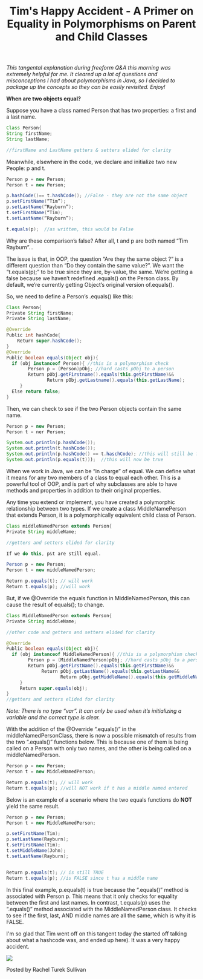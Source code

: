 ﻿---
layout: post
title: Tim's Happy Accident - A Primer on Equality in Polymorphisms on Parent and Child Classes
---

*This tangental explanation during freeform Q&A this morning was extremely helpful for me. It cleared up a lot of questions and misconceptions I had about polymorphisms in Java, so I decided to package up the concepts so they can be easily revisited. Enjoy!*

**When are two objects equal?**

Suppose you have a class named Person that has two properties: a first and a last name.

```java
Class Person{
String firstName;
String lastName;

//firstName and LastName getters & setters elided for clarity
```
Meanwhile, elsewhere in the code, we declare and initialize two new People: p and t.  

```java
Person p = new Person;
Person t = new Person;

p.hashCode()== t.hashCode(); //False - they are not the same object 
p.setFirstName(“Tim”);
p.setLastName(“Rayburn”);
t.setFirstName(“Tim);
t.setLastName(“Rayburn”);

t.equals(p);  //as written, this would be False
```
Why are these comparison’s false?
After all, t and p are both named “Tim Rayburn”...

The issue is that, in OOP, the question “Are they the same object ?” is a different question than “Do they contain the same value?”. We want the “t.equals(p);” to be true since they are, by-value, the same. We’re getting a false because we haven’t redefined .equals() on the Person class. By default, we’re currently getting Object’s original version of.equals(). 

So, we need to define a Person’s .equals() like this:

```java
Class Person{
Private String firstName;
Private String lastName;

@Override
Public int hashCode{
    Return super.hashCode();
}
@Override
Public boolean equals(Object obj){
  if (obj instanceof Person){ //this is a polymorphism check
        Person p = (Person)pObj; //hard casts pObj to a person
        Return pObj.getFirstname().equals(this.getFirstName)&&
               Return pObj.getLastname().equals(this.getLastName);
     }
  Else return false;
}
```

Then, we can check to see if the two Person objects contain the same name.

```java
Person p = new Person;
Person t = ner Person;

System.out.println(p.hashCode());  
System.out.println(t.hashCode());
System.out.println(p.hashCode() == t.haschCode); //this will still be false
System.out.println(p.equals(t)));  //this will now be true
```

When we work in Java, we can be “in charge” of equal. We can define what it means for any two members of a class to equal each other. This is a powerful tool of OOP, and is part of why subclasses are able to have methods and properties in addition to their original properties.

Any time you extend or implement, you have created a polymorphic relationship between two types. If we create a class MiddleNamePerson that extends Person, it is a polymorphically equivalent child class of Person.

```java
Class middleNamedPerson extends Person{
Private String middleName;

//getters and setters elided for clarity

If we do this, p&t are still equal.

Person p = new Person;
Person t = new middleNamedPerson;

Return p.equals(t); // will work
Return t.equals(p); //will work
```


But, if we @Override the equals function in MiddleNamedPerson, this can cause the result of equals(); to change.

```java
Class MiddleNamedPerson extends Person{
Private String middleName;

//other code and getters and setters elided for clarity

@Override
Public boolean equals(Object obj){
  if (obj instanceof MiddleNamedPerson){ //this is a polymorphism check
        Person p = (MiddleNamedPerson)pObj; //hard casts pObj to a person
        Return pObj.getFirstName().equals(this.getFirstName)&&
             Return pObj.getLastName().equals(this.getLastName&&
                    Return pObj.getMiddleName().equals(this.getMiddleName);
     }
     Return super.equals(obj);
}
//getters and setters elided for clarity
```


*Note: There is no type “var”. It can only be used when it’s initializing a variable and the correct type is clear.*

With the addition of the @Override “.equals()” in the middleNamedPersonClass, there is now a possible mismatch of results from the two “.equals()” functions below. This is because one of them is being called on a Person with only two names, and the other is being called on a middleNamedPerson.

```java
Person p = new Person;
Person t = new MiddleNamedPerson;

Return p.equals(t); // will work
Return t.equals(p); //will NOT work if t has a middle named entered
```


Below is an example of a scenario where the two equals functions do **NOT** yield the same result. 

```java
Person p = new Person;
Person t = new MiddleNamedPerson;

p.setFirstName(Tim);
p.setLastName(Rayburn);
t.setFirstName(Tim);
t.setMiddleName(John);
t.setLastName(Rayburn);


Return p.equals(t); // is still TRUE
Return t.equals(p); //is FALSE since t has a middle name
```

In this final example, p.equals(t) is true because the “.equals()” method is associated with Person p. This means that it only checks for equality between the first and last names. In contrast, t.equals(p) uses the “.equals()” method associated with the MiddleNamedPerson class. It checks to see if the first, last, AND middle names are all the same, which is why it is FALSE.

I'm so glad that Tim went off on this tangent today (he started off talking about what a hashcode was, and ended up here).  It was a very happy accident.

![](http://www.quickmeme.com/img/35/35b1ea54c14c130724fe26fe4bfe40a2e4dabad565a472e30fabddd7f7097b46.jpg)

Posted by Rachel Turek Sullivan

